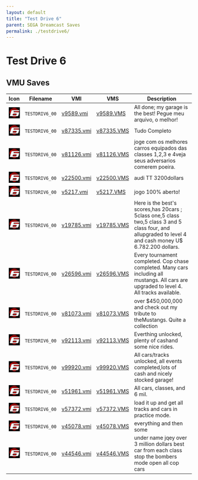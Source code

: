 ```yaml
---
layout: default
title: "Test Drive 6"
parent: SEGA Dreamcast Saves
permalink: ./testdrive6/
---
```

# Test Drive 6

## VMU Saves

| Icon | Filename | VMI | VMS | Description |
|------|----------|-----|-----|-------------|
| ![Test Drive 6](../icons/TESTDRIV6_00.GIF) | `TESTDRIV6_00` | [v9589.vmi](v9589.vmi) | [v9589.VMS](v9589.VMS) | All done; my garage is the best!  Pegue meu arquivo, o melhor!  |
| ![Test Drive 6](../icons/TESTDRIV6_00.GIF) | `TESTDRIV6_00` | [v87335.vmi](v87335.vmi) | [v87335.VMS](v87335.VMS) | Tudo Completo  |
| ![Test Drive 6](../icons/TESTDRIV6_00.GIF) | `TESTDRIV6_00` | [v81126.vmi](v81126.vmi) | [v81126.VMS](v81126.VMS) | joge com os melhores carros equipados das classes 1,2,3 e 4veja seus adversarios comerem poeira.  |
| ![Test Drive 6](../icons/TESTDRIV6_00.GIF) | `TESTDRIV6_00` | [v22500.vmi](v22500.vmi) | [v22500.VMS](v22500.VMS) | audi TT 3200dollars  |
| ![Test Drive 6](../icons/TESTDRIV6_00.GIF) | `TESTDRIV6_00` | [v5217.vmi](v5217.vmi) | [v5217.VMS](v5217.VMS) | jogo 100% aberto!  |
| ![Test Drive 6](../icons/TESTDRIV6_00.GIF) | `TESTDRIV6_00` | [v19785.vmi](v19785.vmi) | [v19785.VMS](v19785.VMS) | Here is the best's scores,has 20cars ; 5class one,5 class two,5 class 3 and 5 class four, and allupgraded to level 4 and cash money U$ 6.782.200 dollars.  |
| ![Test Drive 6](../icons/TESTDRIV6_00.GIF) | `TESTDRIV6_00` | [v26596.vmi](v26596.vmi) | [v26596.VMS](v26596.VMS) | Every tournament completed. Cop chase completed. Many cars including all mustangs. All cars are upgraded to level 4. All tracks available.  |
| ![Test Drive 6](../icons/TESTDRIV6_00.GIF) | `TESTDRIV6_00` | [v81073.vmi](v81073.vmi) | [v81073.VMS](v81073.VMS) | over $450,000,000 and check out my tribute to theMustangs. Quite a collection  |
| ![Test Drive 6](../icons/TESTDRIV6_00.GIF) | `TESTDRIV6_00` | [v92113.vmi](v92113.vmi) | [v92113.VMS](v92113.VMS) | Everthing unlocked, plenty of cashand some nice rides.  |
| ![Test Drive 6](../icons/TESTDRIV6_00.GIF) | `TESTDRIV6_00` | [v99920.vmi](v99920.vmi) | [v99920.VMS](v99920.VMS) | All cars/tracks unlocked, all events completed,lots of cash and nicely stocked garage!  |
| ![Test Drive 6](../icons/TESTDRIV6_00.GIF) | `TESTDRIV6_00` | [v51961.vmi](v51961.vmi) | [v51961.VMS](v51961.VMS) | All cars, classes, and 6 mil.  |
| ![Test Drive 6](../icons/TESTDRIV6_00.GIF) | `TESTDRIV6_00` | [v57372.vmi](v57372.vmi) | [v57372.VMS](v57372.VMS) | load it up and get all tracks and cars in practice mode.  |
| ![Test Drive 6](../icons/TESTDRIV6_00.GIF) | `TESTDRIV6_00` | [v45078.vmi](v45078.vmi) | [v45078.VMS](v45078.VMS) | everything and then some  |
| ![Test Drive 6](../icons/TESTDRIV6_00.GIF) | `TESTDRIV6_00` | [v44546.vmi](v44546.vmi) | [v44546.VMS](v44546.VMS) | under name jqey over 3 million dollars best car from each class stop the bombers mode open all cop cars  |
